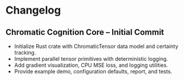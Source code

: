 # Changelog

## Chromatic Cognition Core – Initial Commit
- Initialize Rust crate with ChromaticTensor data model and certainty tracking.
- Implement parallel tensor primitives with deterministic logging.
- Add gradient visualization, CPU MSE loss, and logging utilities.
- Provide example demo, configuration defaults, report, and tests.

